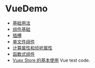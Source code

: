 # VueDemo
- [基础用法](https://github.com/lvfaqiang/VueDemo/tree/master/lesson_01_%E5%9F%BA%E7%A1%80)
- [组件基础](https://github.com/lvfaqiang/VueDemo/tree/master/lesson_02_component)
- [插槽](https://github.com/lvfaqiang/VueDemo/tree/master/lesson_03_slot(%E6%8F%92%E6%A7%BD))
- [单文件组件](https://github.com/lvfaqiang/VueDemo/tree/master/lesson_04_%E5%8D%95%E6%96%87%E4%BB%B6%E7%BB%84%E4%BB%B6/vue-demo)
- [计算属性和侦听属性](https://github.com/lvfaqiang/VueDemo/tree/master/lesson_04_%E5%8D%95%E6%96%87%E4%BB%B6%E7%BB%84%E4%BB%B6/vue-demo/src/views/computed)
- [函数式组件](https://github.com/geektime-geekbang/geektime-vue-1/tree/master/%E6%BC%94%E7%A4%BADEMO%E6%BA%90%E7%A0%81/src/views/1.6)
- [Vuex Store 的基本使用](https://github.com/lvfaqiang/VueDemo/tree/master/lesson_05_vuex/vuex-demo1)
Vue test code.
